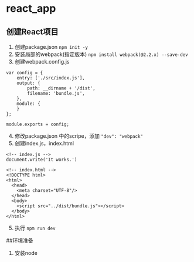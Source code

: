 # react_app

## 创建React项目

1. 创建package.json
`npm init -y`
2. 安装局部的webpack(指定版本)
`npm install webpack(@2.2.x) --save-dev`
3. 创建webpack.config.js
```
var config = {
    entry: ['./src/index.js'],
    output: {
        path: __dirname + '/dist',
        filename: 'bundle.js',
    },
    module: {
    }
};

module.exports = config;
```
4. 修改package.json 中的scripe，添加
` "dev": "webpack" `
5. 创建index.js，index.html
```
<!-- index.js -->
document.write('It works.')
```
```
<!-- index.html -->
<!DOCTYPE html>
<html>
  <head>
    <meta charset="UTF-8"/>
  </head>
  <body>
    <script src="../dist/bundle.js"></script>
  </body>
</html>
```
5. 执行
` npm run dev `

##环境准备
1. 安装node
